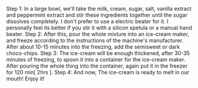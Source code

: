 Step 1: In a large bowl, we'll take the milk, cream, sugar, salt, vanilla extract and peppermint extract and stir these ingredients together until the sugar dissolves completely. I don't prefer to use a electric beater for it. I personally feel its better if you stir it with a silicon spetula or a manual hand beater.
Step 2: After this, pour the whole mixture into an ice-cream maker, and freeze according to the instructions of the machine's manufacturer. After about 10-15 minutes into the freezing, add the semisweet or dark choco-chips.
Step 3: The ice-cream will be enough thickened, after 30-35 minutes of freezing, to spoon it into a container for the ice-cream maker. After pouring the whole thing into the container, again put it in the freezer for 120 min[ 2hrs ].
Step 4: And now, The ice-cream is ready to melt in our mouth! Enjoy it!